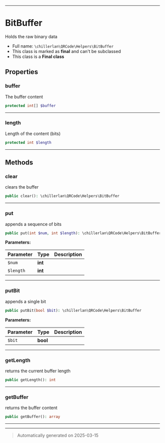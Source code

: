 ***

# BitBuffer

Holds the raw binary data



* Full name: `\chillerlan\QRCode\Helpers\BitBuffer`
* This class is marked as **final** and can't be subclassed
* This class is a **Final class**



## Properties


### buffer

The buffer content

```php
protected int[] $buffer
```






***

### length

Length of the content (bits)

```php
protected int $length
```






***

## Methods


### clear

clears the buffer

```php
public clear(): \chillerlan\QRCode\Helpers\BitBuffer
```












***

### put

appends a sequence of bits

```php
public put(int $num, int $length): \chillerlan\QRCode\Helpers\BitBuffer
```








**Parameters:**

| Parameter | Type | Description |
|-----------|------|-------------|
| `$num` | **int** |  |
| `$length` | **int** |  |





***

### putBit

appends a single bit

```php
public putBit(bool $bit): \chillerlan\QRCode\Helpers\BitBuffer
```








**Parameters:**

| Parameter | Type | Description |
|-----------|------|-------------|
| `$bit` | **bool** |  |





***

### getLength

returns the current buffer length

```php
public getLength(): int
```












***

### getBuffer

returns the buffer content

```php
public getBuffer(): array
```












***


***
> Automatically generated on 2025-03-15
